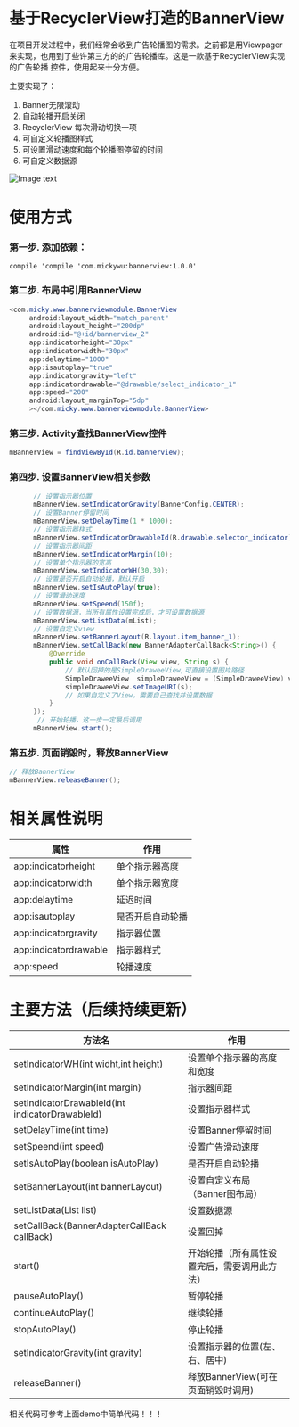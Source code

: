 # 基于RecyclerView打造的BannerView
在项目开发过程中，我们经常会收到广告轮播图的需求。之前都是用Viewpager来实现，也用到了些许第三方的的广告轮播库。这是一款基于RecyclerView实现的广告轮播
控件，使用起来十分方便。

主要实现了：
1. Banner无限滚动
2. 自动轮播开启关闭
3. RecyclerView 每次滑动切换一项
4. 可自定义轮播图样式
5. 可设置滑动速度和每个轮播图停留的时间
6. 可自定义数据源

![Image text](https://img-blog.csdnimg.cn/20181210151802471.gif)

# 使用方式
### 第一步. 添加依赖： 
  `compile 'compile 'com.mickywu:bannerview:1.0.0' `   
### 第二步. 布局中引用BannerView
```Java
<com.micky.www.bannerviewmodule.BannerView
     android:layout_width="match_parent"
     android:layout_height="200dp"
     android:id="@+id/bannerview_2"
     app:indicatorheight="30px"
     app:indicatorwidth="30px"
     app:delaytime="1000"
     app:isautoplay="true"
     app:indicatorgravity="left"
     app:indicatordrawable="@drawable/select_indicator_1"
     app:speed="200"
     android:layout_marginTop="5dp"
     ></com.micky.www.bannerviewmodule.BannerView>
 ```    
 ### 第三步. Activity查找BannerView控件
 ```java
 mBannerView = findViewById(R.id.bannerview);
 ```
  ### 第四步. 设置BannerView相关参数
  ```java
        // 设置指示器位置
        mBannerView.setIndicatorGravity(BannerConfig.CENTER);
        // 设置Banner停留时间
        mBannerView.setDelayTime(1 * 1000);
        // 设置指示器样式
        mBannerView.setIndicatorDrawableId(R.drawable.selector_indicator);
        // 设置指示器间距
        mBannerView.setIndicatorMargin(10);
        // 设置单个指示器的宽高
        mBannerView.setIndicatorWH(30,30);
        // 设置是否开启自动轮播，默认开启
        mBannerView.setIsAutoPlay(true);
        // 设置滑动速度
        mBannerView.setSpeend(150f);
        // 设置数据源，当所有属性设置完成后，才可设置数据源
        mBannerView.setListData(mList);
        // 设置自定义view
        mBannerView.setBannerLayout(R.layout.item_banner_1);
        mBannerView.setCallBack(new BannerAdapterCallBack<String>() {
            @Override
            public void onCallBack(View view, String s) {
                // 默认回掉的是SimpleDraweeView,可直接设置图片路径
                SimpleDraweeView  simpleDraweeView = (SimpleDraweeView) view;
                simpleDraweeView.setImageURI(s);
                // 如果自定义了View，需要自己查找并设置数据
            }
        });
         // 开始轮播，这一步一定最后调用
        mBannerView.start();
   ```   
   ### 第五步. 页面销毁时，释放BannerView
   ```java
   // 释放BannerView
   mBannerView.releaseBanner();
   ```
   
   
   # 相关属性说明
| 属性 |作用  |
|--|--|
| app:indicatorheight | 单个指示器高度 |
|app:indicatorwidth|单个指示器宽度  |
|app:delaytime|延迟时间|
| app:isautoplay | 是否开启自动轮播 |
|app:indicatorgravity|  指示器位置|
|app:indicatordrawable|指示器样式|
|app:speed  | 轮播速度 |
# 主要方法（后续持续更新）
|方法名  | 作用 |
|--|--|
| setIndicatorWH(int widht,int height) |设置单个指示器的高度和宽度  |
|setIndicatorMargin(int margin)| 指示器间距 |
|setIndicatorDrawableId(int indicatorDrawableId)|设置指示器样式|
|setDelayTime(int time)  |设置Banner停留时间  |
|setSpeend(int speed)  | 设置广告滑动速度 |
|setIsAutoPlay(boolean isAutoPlay)|是否开启自动轮播|
| setBannerLayout(int bannerLayout) | 设置自定义布局（Banner图布局） |
|setListData(List<T> list)  |  设置数据源|
|setCallBack(BannerAdapterCallBack<T> callBack)|设置回掉|
| start() |开始轮播（所有属性设置完后，需要调用此方法）  |
| pauseAutoPlay() | 暂停轮播 |
|continueAutoPlay()|继续轮播|
| stopAutoPlay() |停止轮播  |
| setIndicatorGravity(int gravity) | 设置指示器的位置(左、右、居中) |
|releaseBanner()|释放BannerView(可在页面销毁时调用)|

相关代码可参考上面demo中简单代码！！！


